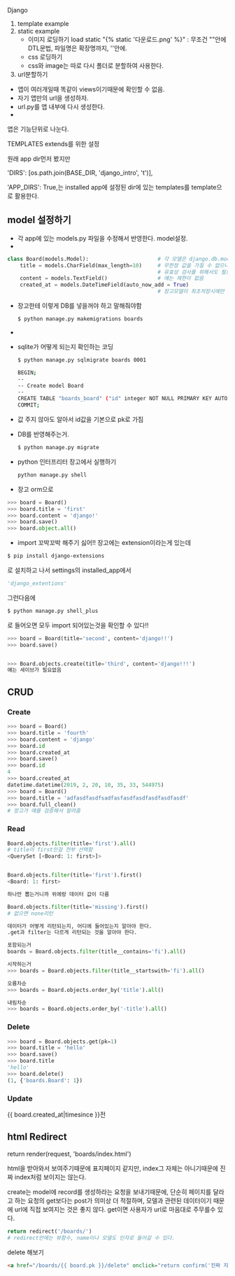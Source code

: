 Django

1. template example
2. static example
   - 이미지 로딩하기
     load static
     "{% static '다운로드.png' %}" : 무조건 ""안에 DTL문법, 파일명은 확장명까지, ''안에.
   - css 로딩하기
   - css와 image는 따로 다시 폴더로 분할하여 사용한다.
3.  url분할하기
   - 앱이 여러개일때 똑같이 views이기때문에 확인할 수 없음.
   - 자기 앱만의 url을 생성하자.
   - url.py를 앱 내부에 다시 생성한다.
   - 

앱은 기능단위로 나눈다.

TEMPLATES extends를 위한 설정

원래 app dir먼저 봤지만

'DIRS': [os.path.join(BASE_DIR, 'django_intro', 't')],

'APP_DIRS': True,는 installed app에 설정된 dir에 있는 templates를 template으로 활용한다.





## model 설정하기

- 각 app에 있는 models.py 파일을 수정해서 반영한다. model설정.
- 

~~~python
class Board(models.Model):                      # 각 모델은 django.db.models.Model 클래스의 서브 클래스로 표현된다.
    title = models.CharField(max_length=10)     # 무한정 값을 가질 수 없으니까 필수인자로 무조건 max값을 가져야함.
                                                # 유효성 검사를 위해서도 필요.
    content = models.TextField()                # 얘는 제한이 없음
    created_at = models.DateTimeField(auto_now_add = True)
												# 장고모델이 최초저장시에만 현재 날짜를 적용
~~~

- 장고한테 이렇게 DB를 넣을꺼야 하고 말해줘야함

  ~~~bash
  $ python manage.py makemigrations boards
  ~~~

- 

- sqlite가 어떻게 되는지 확인하는 코딩

  ~~~bash
  $ python manage.py sqlmigrate boards 0001
  ~~~

  ~~~bash
  BEGIN;
  --
  -- Create model Board
  --
  CREATE TABLE "boards_board" ("id" integer NOT NULL PRIMARY KEY AUTOINCREMENT, "title" varchar(10) NOT NULL, "content" text NOT NULL, "created_at" datetime NOT NULL);
  COMMIT;
  ~~~

- 값 주지 않아도 알아서 id값을 기본으로 pk로 가짐

- DB를 반영해주는거.


  ~~~bash
  $ python manage.py migrate
  ~~~

- python 인터프리터 장고에서 실행하기


  ~~~python
  python manage.py shell
  ~~~

- 장고 orm으로 

~~~python
>>> board = Board()
>>> board.title = 'first'
>>> board.content = 'django!'
>>> board.save()
>>> board.object.all()
~~~

-  import 꼬박꼬박 해주기 싫어!!
  장고에는 extension이라는게 있는데

  ~~~bash	
  $ pip install django-extensions
  ~~~

  로 설치하고 나서 settings의 installed_app에서

  ~~~python
  'django_extentions'
  ~~~

  그런다음에 

  ~~~bash
  $ python manage.py shell_plus
  ~~~

  로 들어오면 모두 import 되어있는것을 확인할 수 있다!!

  ~~~python
  >>> board = Board(title='second', content='django!!')
  >>> board.save()
  
  
  >>> Board.objects.create(title='third', content='django!!!')
  얘는 세이브가 필요없음
  ~~~



## CRUD

### Create

~~~python
>>> board = Board()
>>> board.title = 'fourth'
>>> board.content = 'django'
>>> board.id
>>> board.created_at
>>> board.save()
>>> board.id
4
>>> board.created_at
datetime.datetime(2019, 2, 20, 10, 35, 33, 544975)
>>> board = Board()
>>> board.title = 'adfasdfasdfsadfasfasdfasdfasdfasdfasdf'
>>> board.full_clean()
# 장고가 얘를 검증해서 알려줌
~~~



### Read

~~~python
Board.objects.filter(title='first').all()
# title이 first인걸 전부 선택함
<QuerySet [<Board: 1: first>]>


Board.objects.filter(title='first').first()
<Board: 1: first>

하나만 뽑는거니까 위에랑 데이터 값이 다름

Board.objects.filter(title='missing').first()
# 없으면 none리턴

데이터가 어떻게 리턴되는지, 어디에 들어있는지 알아야 한다.
.get과 filter는 다르게 리턴되는 것을 알아야 한다.

포함되는거
boards = Board.objects.filter(title__contains='fi').all()

시작하는거
>>> boards = Board.objects.filter(title__startswith='fi').all()

오름차순
>>> boards = Board.objects.order_by('title').all()

내림차순
>>> boards = Board.objects.order_by('-title').all()
~~~



### Delete

~~~python
>>> board = Board.objects.get(pk=1)
>>> board.title = 'hello'
>>> board.save()
>>> board.title
'hello'
>>> board.delete()
(1, {'boards.Board': 1})
~~~



### Update









{{ board.created_at|timesince }}전





## html Redirect

return render(request, 'boards/index.html')

html을 받아와서 보여주기때문에 표지페이지 같지만, index그 자체는 아니기때문에 진짜 index처럼 보이지는 않는다.

create는 model에 record를 생성하라는 요청을 보내기때문에, 단순히 페이지를 달라고 하는 요청의  get보다는  post가 의미상 더 적절하며, 모델과 관련된 데이터이기 때문에 url에 직접 보여지는 것은 좋지 않다. get이면 사용자가 url로 마음대로 주무를수 있다.

```python
return redirect('/boards/')
# redirect안에는 뷰함수, name이나 모델도 인자로 들어갈 수 있다.
```





delete 해보기

~~~html
<a href="/boards/{{ board.pk }}/delete" onclick="return confirm('진짜 지울꺼야??')" class="btn btn-primary">삭제</a>
~~~





